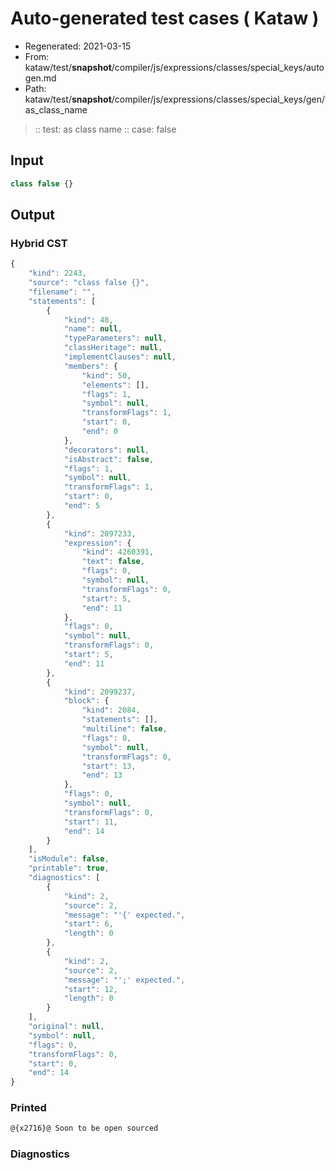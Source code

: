 # Auto-generated test cases ( Kataw )
- Regenerated: 2021-03-15
- From: kataw/test/__snapshot__/compiler/js/expressions/classes/special_keys/autogen.md
- Path: kataw/test/__snapshot__/compiler/js/expressions/classes/special_keys/gen/as_class_name
> :: test: as class name
> :: case: false
## Input

`````js
class false {}
`````

## Output

### Hybrid CST

```javascript
{
    "kind": 2243,
    "source": "class false {}",
    "filename": "",
    "statements": [
        {
            "kind": 48,
            "name": null,
            "typeParameters": null,
            "classHeritage": null,
            "implementClauses": null,
            "members": {
                "kind": 50,
                "elements": [],
                "flags": 1,
                "symbol": null,
                "transformFlags": 1,
                "start": 0,
                "end": 0
            },
            "decorators": null,
            "isAbstract": false,
            "flags": 1,
            "symbol": null,
            "transformFlags": 1,
            "start": 0,
            "end": 5
        },
        {
            "kind": 2097233,
            "expression": {
                "kind": 4260391,
                "text": false,
                "flags": 0,
                "symbol": null,
                "transformFlags": 0,
                "start": 5,
                "end": 11
            },
            "flags": 0,
            "symbol": null,
            "transformFlags": 0,
            "start": 5,
            "end": 11
        },
        {
            "kind": 2099237,
            "block": {
                "kind": 2084,
                "statements": [],
                "multiline": false,
                "flags": 0,
                "symbol": null,
                "transformFlags": 0,
                "start": 13,
                "end": 13
            },
            "flags": 0,
            "symbol": null,
            "transformFlags": 0,
            "start": 11,
            "end": 14
        }
    ],
    "isModule": false,
    "printable": true,
    "diagnostics": [
        {
            "kind": 2,
            "source": 2,
            "message": "'{' expected.",
            "start": 6,
            "length": 0
        },
        {
            "kind": 2,
            "source": 2,
            "message": "';' expected.",
            "start": 12,
            "length": 0
        }
    ],
    "original": null,
    "symbol": null,
    "flags": 0,
    "transformFlags": 0,
    "start": 0,
    "end": 14
}
```

### Printed

```javascript
@{x2716}@ Soon to be open sourced
```

### Diagnostics

```javascript

```

